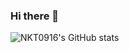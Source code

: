 ### Hi there 👋
![NKT0916's GitHub stats](https://github-readme-stats.vercel.app/api?username=NKT0916&theme=buefy&show_icons=true)
<!--
**NKT0916/NKT0916** is a ✨ _special_ ✨ repository because its `README.md` (this file) appears on your GitHub profile.

Here are some ideas to get you started:

- 🔭 I’m currently working on ...
- 🌱 I’m currently learning ...
- 👯 I’m looking to collaborate on ...
- 🤔 I’m looking for help with ...
- 💬 Ask me about ...
- 📫 How to reach me: ...
- 😄 Pronouns: ...
- ⚡ Fun fact: ...
-->
